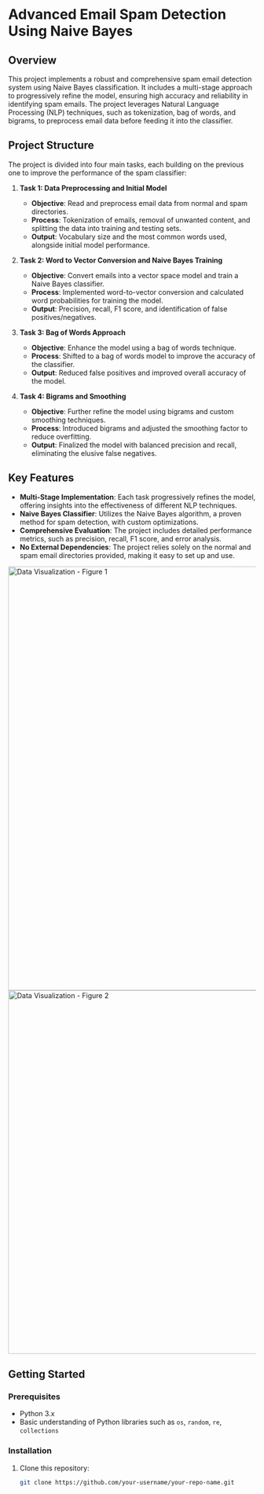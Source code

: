 # Advanced Email Spam Detection Using Naive Bayes

## Overview
This project implements a robust and comprehensive spam email detection system using Naive Bayes classification. It includes a multi-stage approach to progressively refine the model, ensuring high accuracy and reliability in identifying spam emails. The project leverages Natural Language Processing (NLP) techniques, such as tokenization, bag of words, and bigrams, to preprocess email data before feeding it into the classifier.

## Project Structure
The project is divided into four main tasks, each building on the previous one to improve the performance of the spam classifier:

1. **Task 1: Data Preprocessing and Initial Model**
   - **Objective**: Read and preprocess email data from normal and spam directories.
   - **Process**: Tokenization of emails, removal of unwanted content, and splitting the data into training and testing sets.
   - **Output**: Vocabulary size and the most common words used, alongside initial model performance.

2. **Task 2: Word to Vector Conversion and Naive Bayes Training**
   - **Objective**: Convert emails into a vector space model and train a Naive Bayes classifier.
   - **Process**: Implemented word-to-vector conversion and calculated word probabilities for training the model.
   - **Output**: Precision, recall, F1 score, and identification of false positives/negatives.

3. **Task 3: Bag of Words Approach**
   - **Objective**: Enhance the model using a bag of words technique.
   - **Process**: Shifted to a bag of words model to improve the accuracy of the classifier.
   - **Output**: Reduced false positives and improved overall accuracy of the model.

4. **Task 4: Bigrams and Smoothing**
   - **Objective**: Further refine the model using bigrams and custom smoothing techniques.
   - **Process**: Introduced bigrams and adjusted the smoothing factor to reduce overfitting.
   - **Output**: Finalized the model with balanced precision and recall, eliminating the elusive false negatives.

## Key Features
- **Multi-Stage Implementation**: Each task progressively refines the model, offering insights into the effectiveness of different NLP techniques.
- **Naive Bayes Classifier**: Utilizes the Naive Bayes algorithm, a proven method for spam detection, with custom optimizations.
- **Comprehensive Evaluation**: The project includes detailed performance metrics, such as precision, recall, F1 score, and error analysis.
- **No External Dependencies**: The project relies solely on the normal and spam email directories provided, making it easy to set up and use.

<img width="863" alt="Data Visualization - Figure 1" src="https://github.com/user-attachments/assets/dd5cf3e3-faa6-47fb-aa18-5d4f51de41e6">
<img width="740" alt="Data Visualization - Figure 2" src="https://github.com/user-attachments/assets/05565219-3635-43d2-85ce-1918873ae849">

## Getting Started
### Prerequisites
- Python 3.x
- Basic understanding of Python libraries such as `os`, `random`, `re`, `collections`

### Installation
1. Clone this repository:
   ```bash
   git clone https://github.com/your-username/your-repo-name.git
